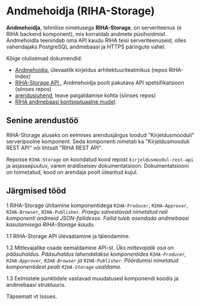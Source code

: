 # Andmehoidja (RIHA-Storage)

__Andmehoidja__,  tehnilise nimetusega __RIHA-Storage__, on serveriteenus (e RIHA backend komponent), mis korraldab andmete püsihoidmist. Andmehoidla teenindab oma API kaudu RIHA teisi serveriteenuseid, olles vahendajaks PostgreSQL andmebaasi ja HTTPS päringute vahel.

Kõige olulisemad dokumendid:

- [Andmehoidja](https://arhitektuur.riha.ee/Andmehoidja), ülevaatlik kirjeldus arhitektuuriteatmikus (repos RIHA-Index)
- [RIHA-Storage API ](docs/RIHA-Storage-API.md), Andmehoidja poolt pakutava API spetsifikatsioon (siinses repos)
- [arendusjuhend](docs/Arendusjuhend), teave paigaldamise kohta (siinses repos)
- [RIHA andmebaasi kontseptuaalne mudel](docs/RIHA-Storage-Conceptual.md).

## Senine arendustöö

RIHA-Storage aluseks on eelmises arendusjärgus loodud "Kirjeldusmooduli" serveripoolne komponent. Seda komponenti nimetati ka "Kirjeldusmooduli REST API" või lihtsalt "RIHA REST API".

Reposse `RIHA-Storage` on koondatud kood repost `kirjeldusmoodul-rest-api` ja asjassepuutuv, varem eraldiseisev dokumentatsioon. Dokumentatsiooni on toimetatud, kood on arendaja poolt üleantud kujul.

## Järgmised tööd 

1 RIHA-Storage ühitamine komponentidega `RIHA-Producer`, `RIHA-Approver`, `RIHA-Browser`, `RIHA-Publisher`. _Praegu salvestavad nimetatud neli komponenti andmeid JSON-failidesse. Failid tuleb asendada andmebaasi kasutamisega RIHA-Storage kaudu._

1.1 RIHA-Storage API ülevaatamine ja täiendamine.

1.2 Mittevajalike osade eemaldamine API-st. _Üks mittevajalik osa on pääsuhaldus. Pääsuhaldus lahendatakse komponentides `RIHA-Producer`, `RIHA-Approver`, `RIHA-Browser` ja `RIHA-Publisher`. Pöördumisi nimetatud komponentidest peab `RIHA-Storage` usaldama._ 

1.3 Eelmistele punktidele vastavad muudatused komponendi koodis ja andmebaasi struktuuris.

Täpsemalt vt Issues.



